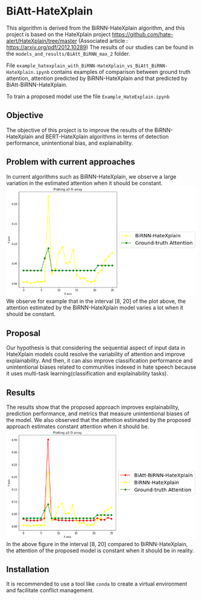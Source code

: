 # BiAtt-HateXplain
This algorithm is derived from the BiRNN-HateXplain algorithm, and this project is based on the HateXplain project https://github.com/hate-alert/HateXplain/tree/master (Associated article : https://arxiv.org/pdf/2012.10289)
The results of our studies can be found in the ```models_and_results/BiAtt_BiRNN_max_2``` folder.

File ```example_hatexplain_with_BiRNN-HateXplain_vs_BiAtt_BiRNN-HateXplain.ipynb``` contains examples of comparison between ground truth attention, attention predicted by BiRNN-HateXplain and that predicted by BiAtt-BiRNN-HateXplain.

To train a proposed model use the file ```Example_HateExplain.ipynb```

## Objective
The objective of this project is to improve the results of the BiRNN-HateXplain and BERT-HateXplain algorithms in terms of detection performance, unintentional bias, and explainability.

## Problem with current approaches
In current algorithms such as BiRNN-HateXplain, we observe a large variation in the estimated attention when it should be constant.  
![Texte alternatif](1.png)  
We observe for example that in the interval [8, 20] of the plot above, the attention estimated by the BiRNN-HateXplain model varies a lot when it should be constant.

## Proposal
Our hypothesis is that considering the sequential aspect of input data in HateXplain models could resolve the variability of attention and improve explainability. And then, it can also improve classification performance and unintentional biases related to communities indexed in hate speech  because it uses multi-task learning(classification and explainability tasks).

## Results
The results show that the proposed approach improves explainability, prediction performance, and metrics that measure unintentional biases of the model. We also observed that the attention estimated by the proposed approach estimates constant attention when it should be.  
![Texte alternatif](2.png)  
In the above figure in the interval [8, 20] compared to BiRNN-HateXplain, the attention of the proposed model is constant when it should be in reality.

## Installation
It is recommended to use a tool like ```conda``` to create a virtual environment and facilitate conflict management.
